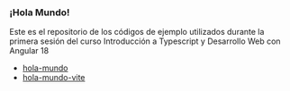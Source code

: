 ### ¡Hola Mundo!

Este es el repositorio de los códigos de ejemplo utilizados durante la primera sesión del curso Introducción a Typescript y Desarrollo Web con Angular 18

- [hola-mundo](./hola-mundo)
- [hola-mundo-vite](./hola-mundo-vite)